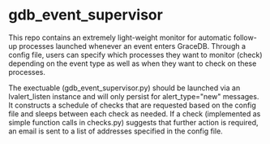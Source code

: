 # gdb_event_supervisor

This repo contains an extremely light-weight monitor for automatic follow-up processes launched whenever an event enters GraceDB. 
Through a config file, users can specify which processes they want to monitor (check) depending on the event type as well as when they want to check on these processes.

The exectuable (gdb_event_supervisor.py) should be launched via an lvalert_listen instance and will only persist for alert_type="new" messages.
It constructs a schedule of checks that are requested based on the config file and sleeps between each check as needed.
If a check (implemented as simple function calls in checks.py) suggests that further action is required, an email is sent to a list of addresses specified in the config file.


